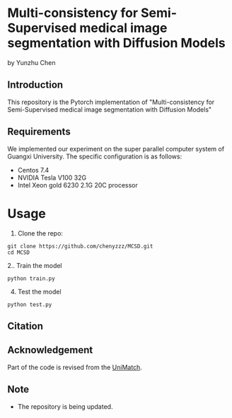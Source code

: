# Multi-consistency for Semi-Supervised medical image segmentation with Diffusion Models
by Yunzhu Chen

## Introduction
This repository is the Pytorch implementation of "Multi-consistency for Semi-Supervised medical image segmentation with Diffusion Models"

## Requirements
We implemented our experiment on the super parallel computer system of Guangxi University. The specific configuration is as follows:
* Centos 7.4
* NVIDIA Tesla V100 32G
* Intel Xeon gold 6230 2.1G 20C processor

# Usage

1. Clone the repo:
```
git clone https://github.com/chenyzzz/MCSD.git
cd MCSD
```

2.. Train the model
```
python train.py
```

4. Test the model
```
python test.py
```

## Citation

## Acknowledgement
Part of the code is revised from the [UniMatch](https://github.com/LiheYoung/UniMatch/tree/main).

## Note
* The repository is being updated.
